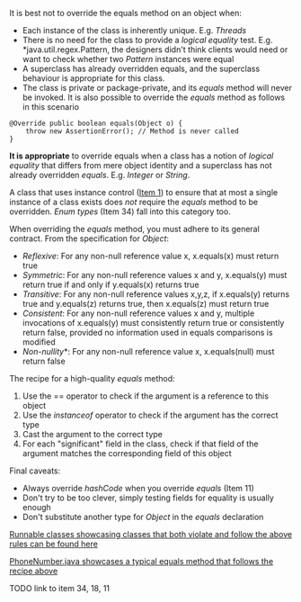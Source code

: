 It is best not to override the equals method on an object when:
* Each instance of the class is inherently unique. E.g. *Threads*
* There is no need for the class to provide a *logical equality* test. E.g. *java.util.regex.Pattern,
the designers didn't think clients would need or want to check whether two *Pattern* instances were equal
* A superclass has already overridden equals, and the superclass behaviour is appropriate for this class.
* The class is private or package-private, and its *equals* method will never be invoked. It is also possible
to override the *equals* method as follows in this scenario
```
@Override public boolean equals(Object o) {
    throw new AssertionError(); // Method is never called
}
```

**It is appropriate** to override equals when a class has a notion of *logical equality* that differs from mere object
identity and a superclass has not already overridden *equals*. E.g. *Integer* or *String*.

A class that uses instance control ([Item 1](../Chapter-2/Item-1-Consider-static-factory-methods-instead-of-constructors.md))
to ensure that at most a single instance of a class exists does *not* require the *equals* method to be overridden. *Enum
types* (Item 34) fall into this category too.

When overriding the *equals* method, you must adhere to its general contract. From the specification for *Object*:
* *Reflexive*: For any non-null reference value x, x.equals(x) must return true
* *Symmetric*: For any non-null reference values x and y, x.equals(y) must return true if and only if y.equals(x)
returns true
* *Transitive*: For any non-null reference values x,y,z, if x.equals(y) returns true and y.equals(z) returns true,
then x.equals(z) must return true
* *Consistent*: For any non-null reference values x and y, multiple invocations of x.equals(y) must consistently
return true or consistently return false, provided no information used in equals comparisons is modified
* *Non-nullity**: For any non-null reference value x, x.equals(null) must return false

The recipe for a high-quality *equals* method:
1. Use the == operator to check if the argument is a reference to this object
2. Use the *instanceof* operator to check if the argument has the correct type
3. Cast the argument to the correct type
4. For each "significant" field in the class, check if that field of the argument matches the corresponding field of this
object

Final caveats:
* Always override *hashCode* when you override *equals* (Item 11)
* Don't try to be too clever, simply testing fields for equality is usually enough
* Don't substitute another type for *Object* in the *equals* declaration

[Runnable classes showcasing classes that both violate and follow the above rules can be found here](../src/effectivejava/chapter3/item10)

[PhoneNumber.java showcases a typical equals method that follows the recipe above](../src/effectivejava/chapter3/item10/PhoneNumber.java)

TODO link to item 34, 18, 11